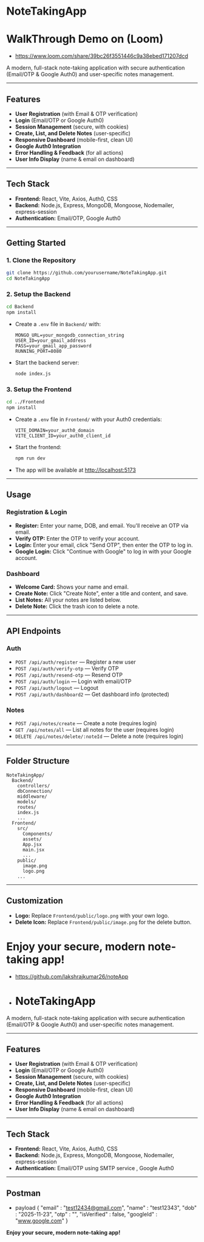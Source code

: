 # NoteTakingApp

# WalkThrough Demo on (Loom) 

- https://www.loom.com/share/39bc26f3551446c9a38ebed171207dcd

A modern, full-stack note-taking application with secure authentication (Email/OTP & Google Auth0) and user-specific notes management.

---

## Features

- **User Registration** (with Email & OTP verification)
- **Login** (Email/OTP or Google Auth0)
- **Session Management** (secure, with cookies)
- **Create, List, and Delete Notes** (user-specific)
- **Responsive Dashboard** (mobile-first, clean UI)
- **Google Auth0 Integration**
- **Error Handling & Feedback** (for all actions)
- **User Info Display** (name & email on dashboard)

---

## Tech Stack

- **Frontend:** React, Vite, Axios, Auth0, CSS
- **Backend:** Node.js, Express, MongoDB, Mongoose, Nodemailer, express-session
- **Authentication:** Email/OTP, Google Auth0

---

## Getting Started

### 1. Clone the Repository

```bash
git clone https://github.com/yourusername/NoteTakingApp.git
cd NoteTakingApp
```

### 2. Setup the Backend

```bash
cd Backend
npm install
```

- Create a `.env` file in `Backend/` with:
  ```
  MONGO_URL=your_mongodb_connection_string
  USER_ID=your_gmail_address
  PASS=your_gmail_app_password
  RUNNING_PORT=8080
  ```

- Start the backend server:
  ```bash
  node index.js
  ```

### 3. Setup the Frontend

```bash
cd ../Frontend
npm install
```

- Create a `.env` file in `Frontend/` with your Auth0 credentials:
  ```
  VITE_DOMAIN=your_auth0_domain
  VITE_CLIENT_ID=your_auth0_client_id
  ```

- Start the frontend:
  ```bash
  npm run dev
  ```

- The app will be available at [http://localhost:5173](http://localhost:5173)

---

## Usage

### Registration & Login

- **Register:** Enter your name, DOB, and email. You'll receive an OTP via email.
- **Verify OTP:** Enter the OTP to verify your account.
- **Login:** Enter your email, click "Send OTP", then enter the OTP to log in.
- **Google Login:** Click "Continue with Google" to log in with your Google account.

### Dashboard

- **Welcome Card:** Shows your name and email.
- **Create Note:** Click "Create Note", enter a title and content, and save.
- **List Notes:** All your notes are listed below.
- **Delete Note:** Click the trash icon to delete a note.

---

## API Endpoints

### Auth

- `POST /api/auth/register` — Register a new user
- `POST /api/auth/verify-otp` — Verify OTP
- `POST /api/auth/resend-otp` — Resend OTP
- `POST /api/auth/login` — Login with email/OTP
- `POST /api/auth/logout` — Logout
- `POST /api/auth/dashboard2` — Get dashboard info (protected)

### Notes

- `POST /api/notes/create` — Create a note (requires login)
- `GET /api/notes/all` — List all notes for the user (requires login)
- `DELETE /api/notes/delete/:noteId` — Delete a note (requires login)

---

## Folder Structure

```
NoteTakingApp/
  Backend/
    controllers/
    dbConnection/
    middleware/
    models/
    routes/
    index.js
    ...
  Frontend/
    src/
      Components/
      assets/
      App.jsx
      main.jsx
      ...
    public/
      image.png
      logo.png
    ...
```

---

## Customization

- **Logo:** Replace `Frontend/public/logo.png` with your own logo.
- **Delete Icon:** Replace `Frontend/public/image.png` for the delete button.


**Enjoy your secure, modern note-taking app!**
=======
- https://github.com/lakshrajkumar26/noteApp
- # NoteTakingApp

A modern, full-stack note-taking application with secure authentication (Email/OTP & Google Auth0) and user-specific notes management.

---

## Features

- **User Registration** (with Email & OTP verification)
- **Login** (Email/OTP or Google Auth0)
- **Session Management** (secure, with cookies)
- **Create, List, and Delete Notes** (user-specific)
- **Responsive Dashboard** (mobile-first, clean UI)
- **Google Auth0 Integration**
- **Error Handling & Feedback** (for all actions)
- **User Info Display** (name & email on dashboard)

---

## Tech Stack

- **Frontend:** React, Vite, Axios, Auth0, CSS
- **Backend:** Node.js, Express, MongoDB, Mongoose, Nodemailer, express-session
- **Authentication:** Email/OTP using SMTP service , Google Auth0

---

## Postman 

- payload
{
    "email" : "test12434@gmail.com",
    "name" : "test12343",
    "dob" : "2025-11-23",
    "otp" :  "",
    "isVerified" : false,
    "googleId" : "www.google.com"
}

**Enjoy your secure, modern note-taking app!**
